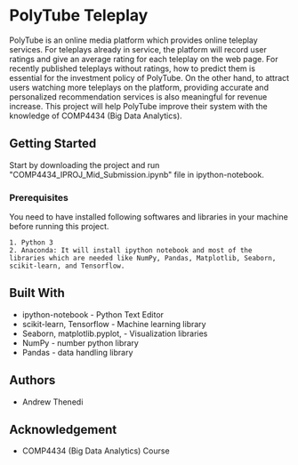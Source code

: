 # PolyTube Teleplay

PolyTube is an online media platform which provides online teleplay services. For teleplays
already in service, the platform will record user ratings and give an average rating for each
teleplay on the web page. For recently published teleplays without ratings, how to predict them
is essential for the investment policy of PolyTube. On the other hand, to attract users watching
more teleplays on the platform, providing accurate and personalized recommendation services is
also meaningful for revenue increase. This project will help PolyTube improve their system
with the knowledge of COMP4434 (Big Data Analytics).

## Getting Started

Start by downloading the project and run "COMP4434_IPROJ_Mid_Submission.ipynb" file in ipython-notebook.

### Prerequisites

You need to have installed following softwares and libraries in your machine before running this project.

```
1. Python 3
2. Anaconda: It will install ipython notebook and most of the libraries which are needed like NumPy, Pandas, Matplotlib, Seaborn, scikit-learn, and Tensorflow.
```

## Built With

* ipython-notebook - Python Text Editor
* scikit-learn, Tensorflow - Machine learning library
* Seaborn, matplotlib.pyplot, - Visualization libraries
* NumPy - number python library
* Pandas - data handling library

## Authors

* Andrew Thenedi

## Acknowledgement
* COMP4434 (Big Data Analytics) Course